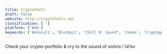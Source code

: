 ```yaml
---
title: Cryptofeels
draft: false 
website: http://cryptofeels.net
classification: ['']
platform: ['Web']
keywords: ['Annoisli', 'Blockpit', "Chill N' Sound", 'Cosmo', 'Cryptagon', 'CryptoETF', 'Focus Noise', 'GitHub Audio', 'Hipster Sound', 'Krisp for iOS', 'MindFi', 'Noizio', 'Oak', 'Ruya', 'Silenz', 'Studiowave', 'The New Headspace', 'VirtOcean', 'Win The Day for Chrome']
---
```

Check your crypto-portfolio & cry to the sound of violins í ¼í¾»